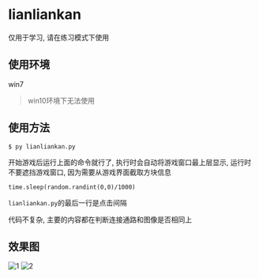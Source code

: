 # lianliankan

仅用于学习, 请在练习模式下使用

## 使用环境
win7
> win10环境下无法使用

## 使用方法
```
$ py lianliankan.py
```
开始游戏后运行上面的命令就行了, 执行时会自动将游戏窗口最上层显示, 运行时不要遮挡游戏窗口, 因为需要从游戏界面截取方块信息

```
time.sleep(random.randint(0,0)/1000)
```
`lianliankan.py`的最后一行是点击间隔

代码不复杂, 主要的内容都在判断连接通路和图像是否相同上

## 效果图
![1](screenshots/1.png)
![2](screenshots/2.png)
